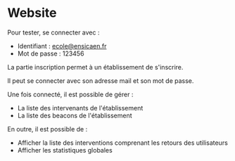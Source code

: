 Website
============

Pour tester, se connecter avec :

- Identifiant : ecole@ensicaen.fr
- Mot de passe : 123456
	
La partie inscription permet à un établissement de s'inscrire.

Il peut se connecter avec son adresse mail et son mot de passe.

Une fois connecté, il est possible de gérer :

- La liste des intervenants de l'établissement
- La liste des beacons de l'établissement

En outre, il est possible de :
- Afficher la liste des interventions comprenant les retours des utilisateurs
- Afficher les statistiques globales
